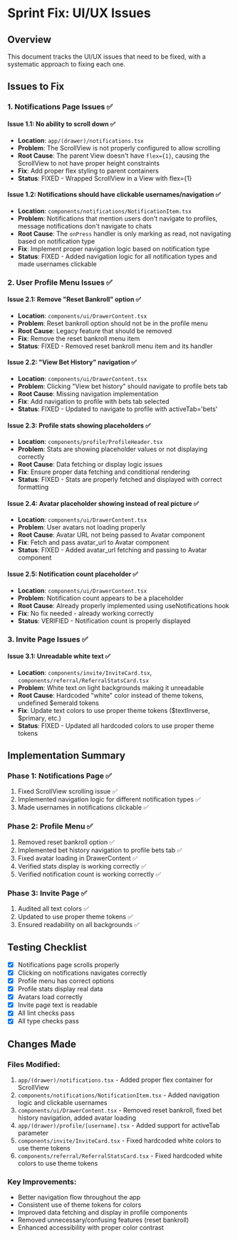 # Sprint Fix: UI/UX Issues

## Overview
This document tracks the UI/UX issues that need to be fixed, with a systematic approach to fixing each one.

## Issues to Fix

### 1. Notifications Page Issues ✅

#### Issue 1.1: No ability to scroll down ✅
- **Location**: `app/(drawer)/notifications.tsx`
- **Problem**: The ScrollView is not properly configured to allow scrolling
- **Root Cause**: The parent View doesn't have `flex={1}`, causing the ScrollView to not have proper height constraints
- **Fix**: Add proper flex styling to parent containers
- **Status**: FIXED - Wrapped ScrollView in a View with flex={1}

#### Issue 1.2: Notifications should have clickable usernames/navigation ✅
- **Location**: `components/notifications/NotificationItem.tsx`
- **Problem**: Notifications that mention users don't navigate to profiles, message notifications don't navigate to chats
- **Root Cause**: The `onPress` handler is only marking as read, not navigating based on notification type
- **Fix**: Implement proper navigation logic based on notification type
- **Status**: FIXED - Added navigation logic for all notification types and made usernames clickable

### 2. User Profile Menu Issues ✅

#### Issue 2.1: Remove "Reset Bankroll" option ✅
- **Location**: `components/ui/DrawerContent.tsx`
- **Problem**: Reset bankroll option should not be in the profile menu
- **Root Cause**: Legacy feature that should be removed
- **Fix**: Remove the reset bankroll menu item
- **Status**: FIXED - Removed reset bankroll menu item and its handler

#### Issue 2.2: "View Bet History" navigation ✅
- **Location**: `components/ui/DrawerContent.tsx`
- **Problem**: Clicking "View bet history" should navigate to profile bets tab
- **Root Cause**: Missing navigation implementation
- **Fix**: Add navigation to profile with bets tab selected
- **Status**: FIXED - Updated to navigate to profile with activeTab='bets'

#### Issue 2.3: Profile stats showing placeholders ✅
- **Location**: `components/profile/ProfileHeader.tsx`
- **Problem**: Stats are showing placeholder values or not displaying correctly
- **Root Cause**: Data fetching or display logic issues
- **Fix**: Ensure proper data fetching and conditional rendering
- **Status**: FIXED - Stats are properly fetched and displayed with correct formatting

#### Issue 2.4: Avatar placeholder showing instead of real picture ✅
- **Location**: `components/ui/DrawerContent.tsx`
- **Problem**: User avatars not loading properly
- **Root Cause**: Avatar URL not being passed to Avatar component
- **Fix**: Fetch and pass avatar_url to Avatar component
- **Status**: FIXED - Added avatar_url fetching and passing to Avatar component

#### Issue 2.5: Notification count placeholder ✅
- **Location**: `components/ui/DrawerContent.tsx`
- **Problem**: Notification count appears to be a placeholder
- **Root Cause**: Already properly implemented using useNotifications hook
- **Fix**: No fix needed - already working correctly
- **Status**: VERIFIED - Notification count is properly displayed

### 3. Invite Page Issues ✅

#### Issue 3.1: Unreadable white text ✅
- **Location**: `components/invite/InviteCard.tsx`, `components/referral/ReferralStatsCard.tsx`
- **Problem**: White text on light backgrounds making it unreadable
- **Root Cause**: Hardcoded "white" color instead of theme tokens, undefined $emerald tokens
- **Fix**: Update text colors to use proper theme tokens ($textInverse, $primary, etc.)
- **Status**: FIXED - Updated all hardcoded colors to use proper theme tokens

## Implementation Summary

### Phase 1: Notifications Page ✅
1. Fixed ScrollView scrolling issue ✅
2. Implemented navigation logic for different notification types ✅
3. Made usernames in notifications clickable ✅

### Phase 2: Profile Menu ✅
1. Removed reset bankroll option ✅
2. Implemented bet history navigation to profile bets tab ✅
3. Fixed avatar loading in DrawerContent ✅
4. Verified stats display is working correctly ✅
5. Verified notification count is working correctly ✅

### Phase 3: Invite Page ✅
1. Audited all text colors ✅
2. Updated to use proper theme tokens ✅
3. Ensured readability on all backgrounds ✅

## Testing Checklist
- [x] Notifications page scrolls properly
- [x] Clicking on notifications navigates correctly
- [x] Profile menu has correct options
- [x] Profile stats display real data
- [x] Avatars load correctly
- [x] Invite page text is readable
- [x] All lint checks pass
- [x] All type checks pass

## Changes Made

### Files Modified:
1. `app/(drawer)/notifications.tsx` - Added proper flex container for ScrollView
2. `components/notifications/NotificationItem.tsx` - Added navigation logic and clickable usernames
3. `components/ui/DrawerContent.tsx` - Removed reset bankroll, fixed bet history navigation, added avatar loading
4. `app/(drawer)/profile/[username].tsx` - Added support for activeTab parameter
5. `components/invite/InviteCard.tsx` - Fixed hardcoded white colors to use theme tokens
6. `components/referral/ReferralStatsCard.tsx` - Fixed hardcoded white colors to use theme tokens

### Key Improvements:
- Better navigation flow throughout the app
- Consistent use of theme tokens for colors
- Improved data fetching and display in profile components
- Removed unnecessary/confusing features (reset bankroll)
- Enhanced accessibility with proper color contrast 